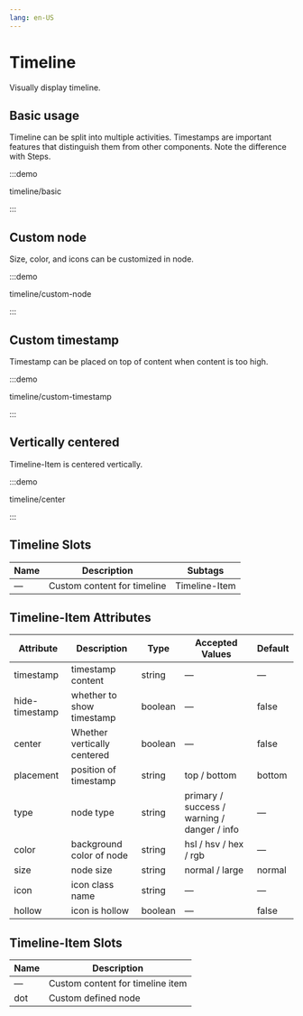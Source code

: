 ```yaml
---
lang: en-US
---
```


# Timeline

Visually display timeline.

## Basic usage

Timeline can be split into multiple activities. Timestamps are important features that distinguish them from other components. Note the difference with Steps.

:::demo

timeline/basic

:::

## Custom node

Size, color, and icons can be customized in node.

:::demo

timeline/custom-node

:::

## Custom timestamp

Timestamp can be placed on top of content when content is too high.

:::demo

timeline/custom-timestamp

:::

## Vertically centered

Timeline-Item is centered vertically.

:::demo

timeline/center

:::

## Timeline Slots

| Name | Description                 | Subtags       |
| ---- | --------------------------- | ------------- |
| —    | Custom content for timeline | Timeline-Item |

## Timeline-Item Attributes

| Attribute      | Description                 | Type    | Accepted Values                             | Default |
| -------------- | --------------------------- | ------- | ------------------------------------------- | ------- |
| timestamp      | timestamp content           | string  | —                                           | —       |
| hide-timestamp | whether to show timestamp   | boolean | —                                           | false   |
| center         | Whether vertically centered | boolean | —                                           | false   |
| placement      | position of timestamp       | string  | top / bottom                                | bottom  |
| type           | node type                   | string  | primary / success / warning / danger / info | —       |
| color          | background color of node    | string  | hsl / hsv / hex / rgb                       | —       |
| size           | node size                   | string  | normal / large                              | normal  |
| icon           | icon class name             | string  | —                                           | —       |
| hollow         | icon is hollow              | boolean | —                                           | false   |

## Timeline-Item Slots

| Name | Description                      |
| ---- | -------------------------------- |
| —    | Custom content for timeline item |
| dot  | Custom defined node              |
